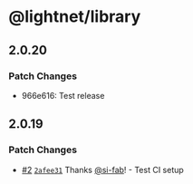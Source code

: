 # @lightnet/library

## 2.0.20

### Patch Changes

- 966e616: Test release

## 2.0.19

### Patch Changes

- [#2](https://github.com/LightNetDev/lightnet-library/pull/2) [`2afee31`](https://github.com/LightNetDev/lightnet-library/commit/2afee31674e44b98cdf1385a26f6df51857dbd94) Thanks [@si-fab](https://github.com/si-fab)! - Test CI setup
